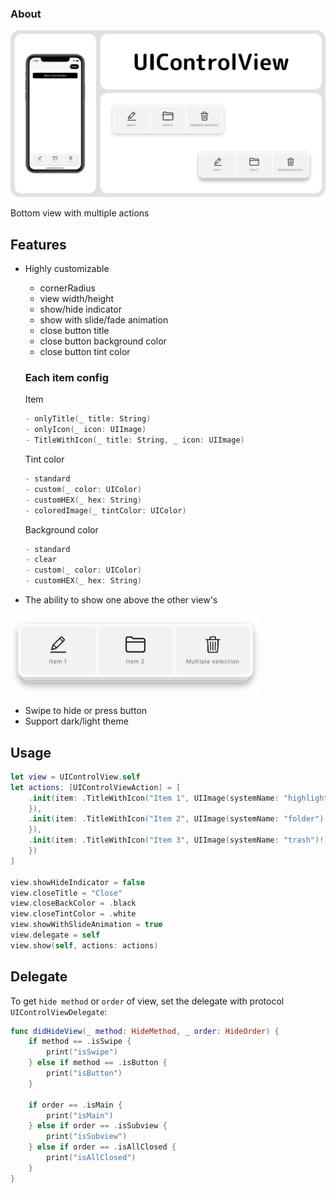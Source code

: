 
### About



<p align="center">
  <img src="https://github.com/VladK9/UIControlView/blob/main/Assets/Banner.png">
</p>

Bottom view with multiple actions

## Features

- Highly customizable
   - cornerRadius
   - view width/height
   - show/hide indicator
   - show with slide/fade animation
   - close button title
   - close button background color
   - close button tint color


   ### Each item config
   
   Item
   ```swift
   - onlyTitle(_ title: String)
   - onlyIcon(_ icon: UIImage)
   - TitleWithIcon(_ title: String, _ icon: UIImage)
   ```
   
   Tint color
   ```swift
   - standard
   - custom(_ color: UIColor)
   - customHEX(_ hex: String)
   - coloredImage(_ tintColor: UIColor)
   ```
    
   Background color
   ```swift
   - standard
   - clear
   - custom(_ color: UIColor)
   - customHEX(_ hex: String)
   ```
   
- The ability to show one above the other view's
<p float="left">
  <img src="https://github.com/VladK9/UIControlView/blob/main/Assets/Multiple view's.png" width="400">
</p>

- Swipe to hide or press button
- Support dark/light theme

## Usage

```swift
let view = UIControlView.self
let actions: [UIControlViewAction] = [
    .init(item: .TitleWithIcon("Item 1", UIImage(systemName: "highlighter")!), tintColor: .customHEX("890596"), backColor: .custom(.purple), handler: { _ in
    }),
    .init(item: .TitleWithIcon("Item 2", UIImage(systemName: "folder")!), tintColor: .customHEX("#0C5AA9"), backColor: .custom(.blue), handler: { _ in
    }),
    .init(item: .TitleWithIcon("Item 3", UIImage(systemName: "trash")!), tintColor: .custom(.red), backColor: .custom(.red), handler: { _ in
    })
]
      
view.showHideIndicator = false
view.closeTitle = "Close"
view.closeBackColor = .black
view.closeTintColor = .white
view.showWithSlideAnimation = true
view.delegate = self
view.show(self, actions: actions)
```

## Delegate

To get `hide method` or `order` of view, set the delegate with protocol `UIControlViewDelegate`:

```swift
func didHideView(_ method: HideMethod, _ order: HideOrder) {
    if method == .isSwipe {
        print("isSwipe")
    } else if method == .isButton {
        print("isButton")
    }
        
    if order == .isMain {
        print("isMain")
    } else if order == .isSubview {
        print("isSubview")
    } else if order == .isAllClosed {
        print("isAllClosed")
    }
}
```
